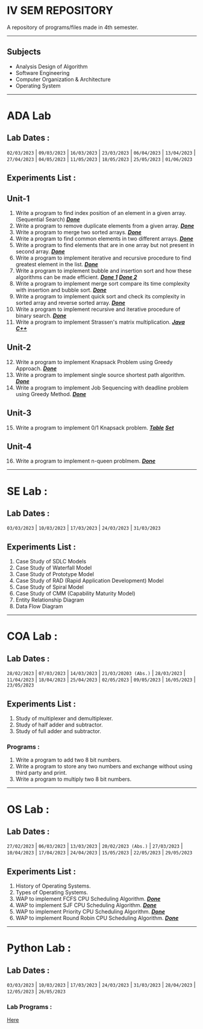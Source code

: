 # IV SEM REPOSITORY
A repository of programs/files made in 4th semester.
***
## Subjects
- Analysis Design of Algorithm
- Software Engineering
- Computer Organization & Architecture
- Operating System
***

# ADA Lab
## Lab Dates :
```02/03/2023``` | ```09/03/2023``` | ```16/03/2023``` | ```23/03/2023``` | ```06/04/2023``` | ```13/04/2023``` | ```27/04/2023``` | ```04/05/2023``` | ```11/05/2023``` | ```18/05/2023``` | ```25/05/2023``` | ```01/06/2023```
## Experiments List :
## Unit-1

1. Write a program to find index position of an element in a given array. (Sequential Search) [***Done***](https://github.com/Ansh-Kushwaha/IV-SEM-Repo/blob/main/ADA/Lab%20Programs/1_SequentialSearch.cpp)
2. Write a program to remove duplicate elements from a given array. [***Done***](https://github.com/Ansh-Kushwaha/IV-SEM-Repo/blob/main/ADA/Lab%20Programs/2_RemoveDuplicates.cpp)
3. Write a program to merge two sorted arrays. [***Done***](https://github.com/Ansh-Kushwaha/IV-SEM-Repo/blob/main/ADA/Lab%20Programs/3_Merge.cpp)
4. Write a program to find common elements in two different arrays. [***Done***](https://github.com/Ansh-Kushwaha/IV-SEM-Repo/blob/main/ADA/Lab%20Programs/4_CommomElements.cpp)
5. Write a program to find elements that are in one array but not present in second array. [***Done***](https://github.com/Ansh-Kushwaha/IV-SEM-Repo/blob/main/ADA/Lab%20Programs/5_SetDifference.cpp)
6. Write a program to implement iterative and recursive procedure to find greatest element in the list. [***Done***](https://github.com/Ansh-Kushwaha/IV-SEM-Repo/blob/main/ADA/Lab%20Programs/6_GreatestElement.cpp)
7. Write a program to implement bubble and insertion sort and how these algorithms can be made efficient. [***Done 1***](https://github.com/Ansh-Kushwaha/IV-SEM-Repo/blob/main/ADA/Lab%20Programs/7.1_BubbleSort.cpp) [***Done 2***](https://github.com/Ansh-Kushwaha/IV-SEM-Repo/blob/main/ADA/Lab%20Programs/7.2_InsertionSort.cpp)
8. Write a program to implement merge sort compare its time complexity with insertion and bubble sort. [***Done***](https://github.com/Ansh-Kushwaha/IV-SEM-Repo/blob/main/ADA/Lab%20Programs/8_MergeSort.cpp)
9. Write a program to implement quick sort and check its complexity in sorted array and reverse sorted array. [***Done***](https://github.com/Ansh-Kushwaha/IV-SEM-Repo/blob/main/ADA/Lab%20Programs/9_QuickSort.cpp)
10. Write a program to implement recursive and iterative procedure of binary search. [***Done***](https://github.com/Ansh-Kushwaha/IV-SEM-Repo/blob/main/ADA/Lab%20Programs/10_BinarySearch.cpp)
11. Write a program to implement Strassen's matrix multiplication. [***Java***](https://github.com/Ansh-Kushwaha/IV-SEM-Repo/blob/main/ADA/Lab%20Programs/11.2_StrassenMultiplication.java) [***C++***](https://github.com/Ansh-Kushwaha/IV-SEM-Repo/blob/main/ADA/Lab%20Programs/11.1_StrassenMultiplication.cpp)
## Unit-2
12. Write a program to implement Knapsack Problem using Greedy Approach. [***Done***](https://github.com/Ansh-Kushwaha/IV-SEM-Repo/blob/main/ADA/Lab%20Programs/12_KnapsackProblem.cpp)
13. Write a program to implement single source shortest path algorithm. [***Done***](https://github.com/Ansh-Kushwaha/IV-SEM-Repo/blob/main/ADA/Lab%20Programs/13_SingleSourceShortPath.cpp)
14. Write a program to implement Job Sequencing with deadline problem using Greedy Method. [***Done***](https://github.com/Ansh-Kushwaha/IV-SEM-Repo/blob/main/ADA/Lab%20Programs/15_JobSequencing.cpp)

## Unit-3
15. Write a program to implement 0/1 Knapsack problem. [***Table***](https://github.com/Ansh-Kushwaha/IV-SEM-Repo/blob/main/ADA/Lab%20Programs/14-1_0-1Knapsack_Table.cpp) [***Set***](https://github.com/Ansh-Kushwaha/IV-SEM-Repo/blob/main/ADA/Lab%20Programs/14.2_0-1Knapsack_Set.cpp)
## Unit-4
16. Write a program to implement n-queen problmem. [***Done***](https://github.com/Ansh-Kushwaha/IV-SEM-Repo/blob/main/ADA/syllabus/n-queen.cpp)
***

# SE Lab :
## Lab Dates :
```03/03/2023``` | ```10/03/2023``` | ```17/03/2023``` | ```24/03/2023``` | ```31/03/2023```
## Experiments List :
1. Case Study of SDLC Models
2. Case Study of Waterfall Model
3. Case Study of Prototype Model
4. Case Study of RAD (Rapid Application Development) Model
5. Case Study of Spiral Model
6. Case Study of CMM (Capability Maturity Model)
7. Entity Relationship Diagram
8. Data Flow Diagram

***

# COA Lab :
## Lab Dates :
```28/02/2023``` | ```07/03/2023``` | ```14/03/2023``` | ```21/03/20203 (Abs.)``` | ```28/03/2023``` | ```11/04/2023``` | ```18/04/2023``` | ```25/04/2023``` | ```02/05/2023``` | ```09/05/2023``` | ```16/05/2023``` | ```23/05/2023```
## Experiments List :
1. Study of multiplexer and demultiplexer.
2. Study of half adder and subtractor.
3. Study of full adder and subtractor.

### Programs :
1. Write a program to add two 8 bit numbers.
2. Write a program to store any two numbers and exchange without using third party and print.
3. Write a program to multiply two 8 bit numbers.
***

# OS Lab :
## Lab Dates :
```27/02/2023``` | ```06/03/2023``` | ```13/03/2023``` | ```20/02/2023 (Abs.)``` | ```27/03/2023``` | ```10/04/2023``` | ```17/04/2023``` | ```24/04/2023``` | ```15/05/2023``` | ```22/05/2023``` | ```29/05/2023```
## Experiments List :
1. History of Operating Systems.
2. Types of Operating Systems.
3. WAP to implement FCFS CPU Scheduling Algorithm. [***Done***](https://github.com/Ansh-Kushwaha/IV-SEM-Repo/blob/main/OS/Process%20Scheduling/FCFS.java)
4. WAP to implement SJF CPU Scheduling Algorithm. [***Done***](https://github.com/Ansh-Kushwaha/IV-SEM-Repo/blob/main/OS/Process%20Scheduling/ShortestJobFirst.java)
5. WAP to implement Priority CPU Scheduling Algorithm. [***Done***](https://github.com/Ansh-Kushwaha/IV-SEM-Repo/blob/main/OS/Process%20Scheduling/PriorityScheduling.java)
6. WAP to implement Round Robin CPU Scheduling Algorithm. [***Done***](https://github.com/Ansh-Kushwaha/IV-SEM-Repo/blob/main/OS/Process%20Scheduling/RoundRobin.java)
***

# Python Lab :
## Lab Dates :
```03/03/2023``` | ```10/03/2023``` | ```17/03/2023``` | ```24/03/2023``` | ```31/03/2023``` | ```28/04/2023``` | ```12/05/2023``` | ```26/05/2023```
### Lab Programs :
[Here](https://github.com/Ansh-Kushwaha/IV-SEM-Repo/blob/main/Python/Problems.md)
